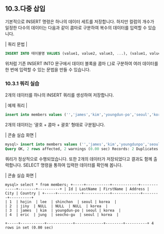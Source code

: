 ## 10.3.다중 삽입 
기본적으로 INSERT 명령은 하나의 데이터 세트를 저장합니다. 하지만 컬럼의 개수가 일정한 다수의 데이터는 다음과 같이 콤마로 구분하여 복수의 데이터를 입력할 수 있습 
니다.

| 쿼리 문법 | 
```sql
INSERT INTO 테이블명 VALUES (value1, value2, value3, ...), (value1, value2, value3, ...), (value1, value2, value3, ...); 
```

위처럼 기존 INSERT INTO 문구에서 데이터 블록을 콤마 (,)로 구분하여 여러 데이터를 한 번에 입력할 수 있는 문법을 만들 수 있습니다. 

### 10.3.1 쿼리 실습 
2개의 데이터를 하나의 INSERT 쿼리를 생성하여 저장합니다. 

| 예제 쿼리 | 
```sql
insert into members values ('','james','kim','youngdun-po','seoul','korea'), ('','eric','jung','seocho-gu','seoul','korea'); 
```

2개의 데이터는 ‘괄호 + 콤마 + 괄호’ 형태로 구분됩니다. 

| 콘솔 실습 화면 | 
```sql
mysql> insert into members values ('','james','kim','youngdun­po','seoul','korea'), ('','eric','jung','seocho-gu','seoul','korea'); 
Query OK, 2 rows affected, 2 warnings (0.00 sec) Records: 2 Duplicates: 0 Warnings: 2 
```

쿼리가 정상적으로 수행되었습니다. 또한 2개의 데이터가 저장되었다고 결과도 함께 출 
력합니다. SELECT 명령을 통하여 입력한 데이터를 확인해 봅니다. 

| 콘솔 실습 화면 | 
```
mysql> select * from members; +-----+-----------+------------+-------------+--------+----------+ | Id | LastName | FirstName | Address | City | Country | +-----+-----------+------------+-------------+--------+----------+ 
| 1  | hojin  | lee  | shinchon  | seoul | korea  |  
| 2  | jiny  | NULL  | NULL  | NULL  | korea  |  
| 3  | james  | kim  | youngdun-po | seoul | korea  |  
| 4  | eric  | jung  | seocho-gu  | seoul | korea  |  

+-----+-----------+------------+-------------+--------+----------+ 4 rows in set (0.00 sec) 
```
